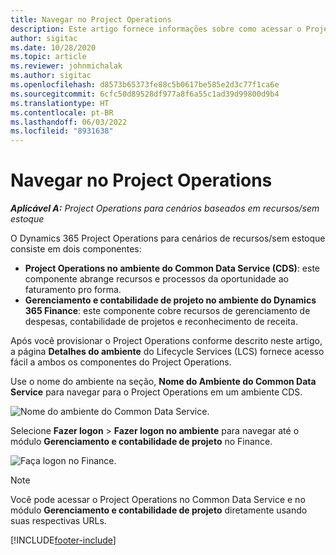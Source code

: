 ```yaml
---
title: Navegar no Project Operations
description: Este artigo fornece informações sobre como acessar o Project Operations a partir do Lifecycle Services.
author: sigitac
ms.date: 10/28/2020
ms.topic: article
ms.reviewer: johnmichalak
ms.author: sigitac
ms.openlocfilehash: d8573b65373fe88c5b0617be585e2d3c77f1ca6e
ms.sourcegitcommit: 6cfc50d89528df977a8f6a55c1ad39d99800d9b4
ms.translationtype: HT
ms.contentlocale: pt-BR
ms.lasthandoff: 06/03/2022
ms.locfileid: "8931638"
---
```

# <a name="navigate-project-operations"></a>Navegar no Project Operations

_**Aplicável A:** Project Operations para cenários baseados em recursos/sem estoque_



O Dynamics 365 Project Operations para cenários de recursos/sem estoque consiste em dois componentes: 

 - **Project Operations no ambiente do Common Data Service (CDS)**: este componente abrange recursos e processos da oportunidade ao faturamento pro forma. 
 - **Gerenciamento e contabilidade de projeto no ambiente do Dynamics 365 Finance**: este componente cobre recursos de gerenciamento de despesas, contabilidade de projetos e reconhecimento de receita. 

Após você provisionar o Project Operations conforme descrito neste artigo, a página **Detalhes do ambiente** do Lifecycle Services (LCS) fornece acesso fácil a ambos os componentes do Project Operations.  

Use o nome do ambiente na seção, **Nome do Ambiente do Common Data Service** para navegar para o Project Operations em um ambiente CDS. 

  ![Nome do ambiente do Common Data Service.](./media/environment-name.PNG)

Selecione **Fazer logon** > **Fazer logon no ambiente** para navegar até o módulo **Gerenciamento e contabilidade de projeto** no Finance.  

   ![Faça logon no Finance.](./media/environment-login.PNG)

> [!NOTE]
> Você pode acessar o Project Operations no Common Data Service e no módulo **Gerenciamento e contabilidade de projeto** diretamente usando suas respectivas URLs. 


[!INCLUDE[footer-include](../includes/footer-banner.md)]